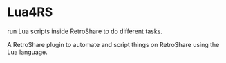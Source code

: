 Lua4RS
======

run Lua scripts inside RetroShare to do different tasks.

A RetroShare plugin to automate and script things on RetroShare using the Lua language.
